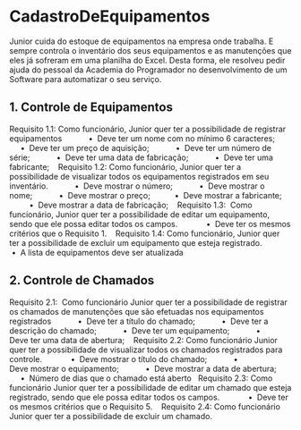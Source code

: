 # CadastroDeEquipamentos
Junior cuida do estoque de equipamentos na empresa onde trabalha. E sempre controla o inventário dos seus
equipamentos e as manutenções que eles já sofreram em uma planilha do Excel.
Desta forma, ele resolveu pedir ajuda do pessoal da Academia do Programador no desenvolvimento de um
Software para automatizar o seu serviço.

## 1. Controle de Equipamentos  
Requisito 1.1: Como funcionário, Junior quer ter a possibilidade
de registrar equipamentos  
         •  Deve ter um nome com no mínimo 6 caracteres;  
         •  Deve ter um preço de aquisição;  
         •  Deve ter um número de série;  
         •  Deve ter uma data de fabricação;  
         •  Deve ter uma fabricante;   
Requisito 1.2: Como funcionário, Junior quer ter a possibilidade
de visualizar todos os equipamentos registrados em seu
inventário.  
         •  Deve mostrar o número;  
         •  Deve mostrar o nome;  
         •  Deve mostrar o preço; 
         •  Deve mostrar a fabricante;   
         •  Deve mostrar a data de fabricação;   
Requisito 1.3:  Como funcionário, Junior quer ter a possibilidade
de editar um equipamento, sendo que ele possa
editar todos os campos.   
         •  Deve ter os mesmos critérios que o Requisito 1.
 
 Requisito 1.4: Como funcionário, Junior quer ter a possibilidade
de excluir um equipamento que esteja registrado. 
 
         •  A lista de equipamentos deve ser atualizada
         
## 2. Controle de Chamados   
Requisito 2.1:  Como funcionário Junior quer ter a possibilidade
de registrar os chamados de manutenções que são
efetuadas nos equipamentos registrados  
         •  Deve ter a título do chamado;  
         •  Deve ter a descrição do chamado;  
         •  Deve ter um equipamento;  
         •  Deve ter uma data de abertura;   
Requisito 2.2: Como funcionário Junior quer ter a possibilidade
de visualizar todos os chamados registrados para controle.   
         •  Deve mostrar o título do chamado;  
         •  Deve mostrar o equipamento;  
         •  Deve mostrar a data de abertura;  
         •  Número de dias que o chamado está aberto  
Requisito 2.3: Como funcionário Junior quer ter a possibilidade
de editar um chamado que esteja registrado, sendo que ele
possa editar todos os campos.   
         •  Deve ter os mesmos critérios que o Requisito 5. 
 
Requisito 2.4: Como funcionário Junior quer ter a possibilidade
de excluir um chamado.
